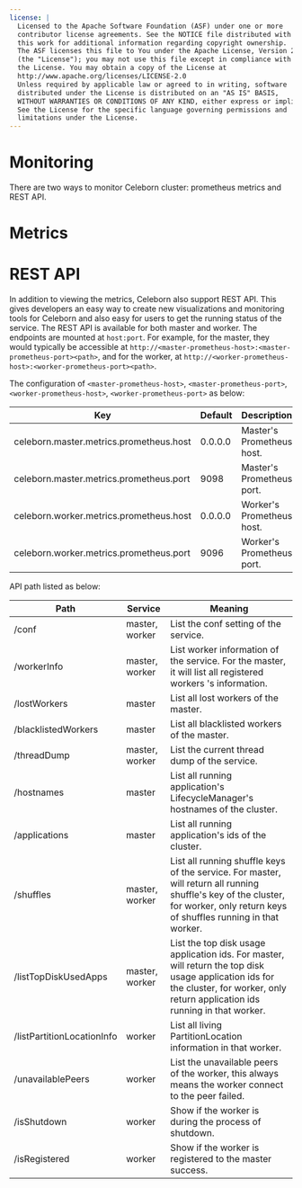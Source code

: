 ```yaml
---
license: |
  Licensed to the Apache Software Foundation (ASF) under one or more
  contributor license agreements. See the NOTICE file distributed with
  this work for additional information regarding copyright ownership.
  The ASF licenses this file to You under the Apache License, Version 2.0
  (the "License"); you may not use this file except in compliance with
  the License. You may obtain a copy of the License at
  http://www.apache.org/licenses/LICENSE-2.0
  Unless required by applicable law or agreed to in writing, software
  distributed under the License is distributed on an "AS IS" BASIS,
  WITHOUT WARRANTIES OR CONDITIONS OF ANY KIND, either express or implied.
  See the License for the specific language governing permissions and
  limitations under the License.
---
```



Monitoring
===

There are two ways to monitor Celeborn cluster: prometheus metrics and REST API.

# Metrics

# REST API

In addition to viewing the metrics, Celeborn also support REST API. This gives developers
an easy way to create new visualizations and monitoring tools for Celeborn and
also easy for users to get the running status of the service. The REST API is available for
both master and worker. The endpoints are mounted at `host:port`. For example,
for the master, they would typically be accessible
at `http://<master-prometheus-host>:<master-prometheus-port><path>`, and
for the worker, at `http://<worker-prometheus-host>:<worker-prometheus-port><path>`.

The configuration of `<master-prometheus-host>`, `<master-prometheus-port>`, `<worker-prometheus-host>`, `<worker-prometheus-port>` as below:

| Key                                     | Default | Description                | Since |
|-----------------------------------------|---------|----------------------------| ----- |
| celeborn.master.metrics.prometheus.host | 0.0.0.0 | Master's Prometheus host.  | 0.2.0 |
| celeborn.master.metrics.prometheus.port | 9098    | Master's Prometheus port.  | 0.2.0 |
| celeborn.worker.metrics.prometheus.host | 0.0.0.0 | Worker's Prometheus host.  | 0.2.0 |
| celeborn.worker.metrics.prometheus.port | 9096    | Worker's Prometheus port.  | 0.2.0 |

API path listed as below:

| Path                       | Service        | Meaning                                                                                                                                                                              |
|----------------------------|----------------|--------------------------------------------------------------------------------------------------------------------------------------------------------------------------------------|
| /conf                      | master, worker | List the conf setting of the service.                                                                                                                                                |
| /workerInfo                | master, worker | List worker information of the service. For the master, it will list all registered workers 's information.                                                                          |
| /lostWorkers               | master         | List all lost workers of the master.                                                                                                                                                 |
| /blacklistedWorkers        | master         | List all  blacklisted workers of the master.                                                                                                                                         |
| /threadDump                | master, worker | List the current thread dump of the service.                                                                                                                                         |
| /hostnames                 | master         | List all running application's LifecycleManager's hostnames of the cluster.                                                                                                          |
| /applications              | master         | List all running application's ids of the cluster.                                                                                                                                   |
| /shuffles                  | master, worker | List all running shuffle keys of the service. For master, will return all running shuffle's key of the cluster, for worker, only return keys of shuffles running in that worker.     |
| /listTopDiskUsedApps       | master, worker | List the top disk usage application ids. For master, will return the top disk usage application ids for the cluster, for worker, only return application ids running in that worker. |
| /listPartitionLocationInfo | worker         | List all living PartitionLocation information in that worker.                                                                                                                        |
| /unavailablePeers          | worker         | List the unavailable peers of the worker, this always means the worker connect to the peer failed.                                                                                   |
| /isShutdown                | worker         | Show if the worker is during the process of shutdown.                                                                                                                                |
| /isRegistered              | worker         | Show if the worker is registered to the master success.                                                                                                                              |